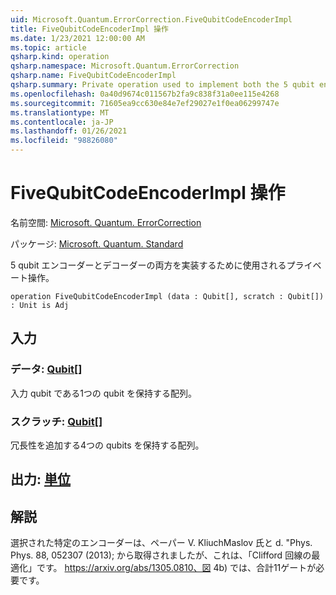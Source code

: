 ```yaml
---
uid: Microsoft.Quantum.ErrorCorrection.FiveQubitCodeEncoderImpl
title: FiveQubitCodeEncoderImpl 操作
ms.date: 1/23/2021 12:00:00 AM
ms.topic: article
qsharp.kind: operation
qsharp.namespace: Microsoft.Quantum.ErrorCorrection
qsharp.name: FiveQubitCodeEncoderImpl
qsharp.summary: Private operation used to implement both the 5 qubit encoder and decoder.
ms.openlocfilehash: 0a40d9674c011567b2fa9c838f31a0ee115e4268
ms.sourcegitcommit: 71605ea9cc630e84e7ef29027e1f0ea06299747e
ms.translationtype: MT
ms.contentlocale: ja-JP
ms.lasthandoff: 01/26/2021
ms.locfileid: "98826080"
---
```

# <a name="fivequbitcodeencoderimpl-operation"></a>FiveQubitCodeEncoderImpl 操作

名前空間: [Microsoft. Quantum. ErrorCorrection](xref:Microsoft.Quantum.ErrorCorrection)

パッケージ: [Microsoft. Quantum. Standard](https://nuget.org/packages/Microsoft.Quantum.Standard)


5 qubit エンコーダーとデコーダーの両方を実装するために使用されるプライベート操作。

```qsharp
operation FiveQubitCodeEncoderImpl (data : Qubit[], scratch : Qubit[]) : Unit is Adj
```


## <a name="input"></a>入力

### <a name="data--qubit"></a>データ: [Qubit](xref:microsoft.quantum.lang-ref.qubit)[]

入力 qubit である1つの qubit を保持する配列。


### <a name="scratch--qubit"></a>スクラッチ: [Qubit](xref:microsoft.quantum.lang-ref.qubit)[]

冗長性を追加する4つの qubits を保持する配列。



## <a name="output--unit"></a>出力: [単位](xref:microsoft.quantum.lang-ref.unit)



## <a name="remarks"></a>解説

選択された特定のエンコーダーは、ペーパー V. KliuchMaslov 氏と d. "Phys. Phys. 88, 052307 (2013); から取得されましたが、これは、「Clifford 回線の最適化」です。 https://arxiv.org/abs/1305.0810、図 4b) では、合計11ゲートが必要です。
